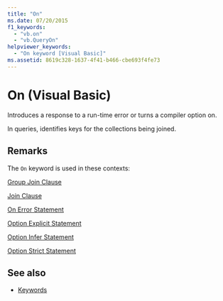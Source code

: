 ```yaml
---
title: "On"
ms.date: 07/20/2015
f1_keywords: 
  - "vb.on"
  - "vb.QueryOn"
helpviewer_keywords: 
  - "On keyword [Visual Basic]"
ms.assetid: 8619c328-1637-4f41-b466-cbe693f4fe73
---
```

# On (Visual Basic)

Introduces a response to a run-time error or turns a compiler option on.  
  
 In queries, identifies keys for the collections being joined.  
  
## Remarks  

 The `On` keyword is used in these contexts:  
  
 [Group Join Clause](../language-reference/queries/group-join-clause.md)  
  
 [Join Clause](../language-reference/queries/join-clause.md)  
  
 [On Error Statement](../language-reference/statements/on-error-statement.md)  
  
 [Option Explicit Statement](../language-reference/statements/option-explicit-statement.md)  
  
 [Option Infer Statement](../language-reference/statements/option-infer-statement.md)  
  
 [Option Strict Statement](../language-reference/statements/option-strict-statement.md)  
  
## See also

- [Keywords](../language-reference/keywords/index.md)
